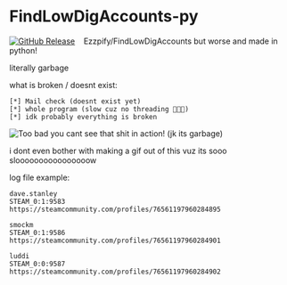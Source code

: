 # FindLowDigAccounts-py

[![GitHub Release](https://img.shields.io/github/v/release/olexon/FindLowDigAccounts-py?color=lg)](https://github.com/olexon/FindLowDigAccounts-py/releases/latest)
&nbsp;&nbsp;&nbsp;Ezzpify/FindLowDigAccounts but worse and made in python!

literally garbage

what is broken / doesnt exist:
```
[*] Mail check (doesnt exist yet)
[*] whole program (slow cuz no threading 🥵🥵🥵)
[*] idk probably everything is broken
```

![Too bad you cant see that shit in action! (jk its garbage)](https://cdn.discordapp.com/attachments/789473358923825172/997698282048458773/unknown.png)

i dont even bother with making a gif out of this vuz its sooo sloooooooooooooooow

log file example:
```
dave.stanley
STEAM_0:1:9583
https://steamcommunity.com/profiles/76561197960284895

smockm
STEAM_0:1:9586
https://steamcommunity.com/profiles/76561197960284901

luddi
STEAM_0:0:9587
https://steamcommunity.com/profiles/76561197960284902
```
